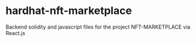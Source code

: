 # hardhat-nft-marketplace
Backend solidity and javascript files for the project NFT-MARKETPLACE via React.js
